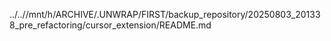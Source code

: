 ../..//mnt/h/ARCHIVE/.UNWRAP/FIRST/backup_repository/20250803_201338_pre_refactoring/cursor_extension/README.md
